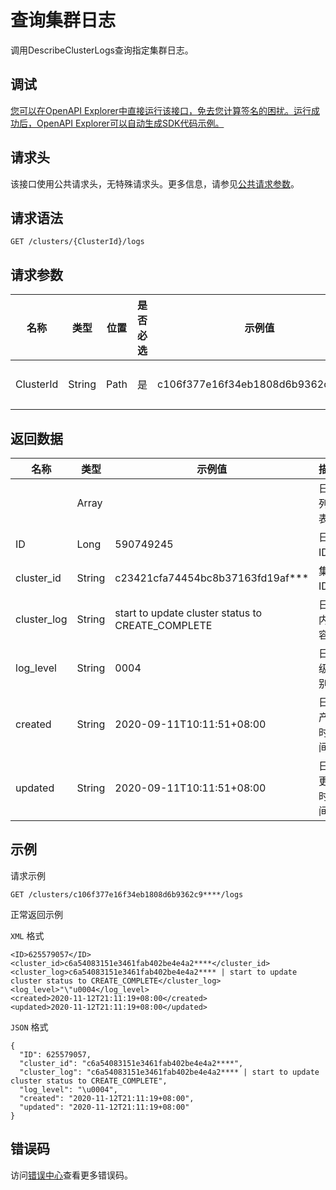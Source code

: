 # 查询集群日志

调用DescribeClusterLogs查询指定集群日志。

## 调试

[您可以在OpenAPI Explorer中直接运行该接口，免去您计算签名的困扰。运行成功后，OpenAPI Explorer可以自动生成SDK代码示例。](https://api.aliyun.com/#product=CS&api=DescribeClusterLogs&type=ROA&version=2015-12-15)

## 请求头

该接口使用公共请求头，无特殊请求头。更多信息，请参见[公共请求参数](~~167755~~)。

## 请求语法

```
GET /clusters/{ClusterId}/logs 
```

## 请求参数

|名称|类型|位置|是否必选|示例值|描述|
|--|--|--|----|---|--|
|ClusterId|String|Path|是|c106f377e16f34eb1808d6b9362c9\*\*\*\*|集群ID。 |

## 返回数据

|名称|类型|示例值|描述|
|--|--|---|--|
| |Array| |日志列表。 |
|ID|Long|590749245|日志ID。 |
|cluster\_id|String|c23421cfa74454bc8b37163fd19af\*\*\*|集群ID。 |
|cluster\_log|String|start to update cluster status to CREATE\_COMPLETE|日志内容。 |
|log\_level|String|0004|日志级别。 |
|created|String|2020-09-11T10:11:51+08:00|日志产生时间。 |
|updated|String|2020-09-11T10:11:51+08:00|日志更新时间。 |

## 示例

请求示例

```
GET /clusters/c106f377e16f34eb1808d6b9362c9****/logs
```

正常返回示例

`XML` 格式

```
<ID>625579057</ID>
<cluster_id>c6a54083151e3461fab402be4e4a2****</cluster_id>
<cluster_log>c6a54083151e3461fab402be4e4a2**** | start to update cluster status to CREATE_COMPLETE</cluster_log>
<log_level>"\"u0004</log_level>
<created>2020-11-12T21:11:19+08:00</created>
<updated>2020-11-12T21:11:19+08:00</updated>
```

`JSON` 格式

```
{
  "ID": 625579057,
  "cluster_id": "c6a54083151e3461fab402be4e4a2****",
  "cluster_log": "c6a54083151e3461fab402be4e4a2**** | start to update cluster status to CREATE_COMPLETE",
  "log_level": "\u0004",
  "created": "2020-11-12T21:11:19+08:00",
  "updated": "2020-11-12T21:11:19+08:00"
}
```

## 错误码

访问[错误中心](https://error-center.alibabacloud.com/status/product/CS)查看更多错误码。

